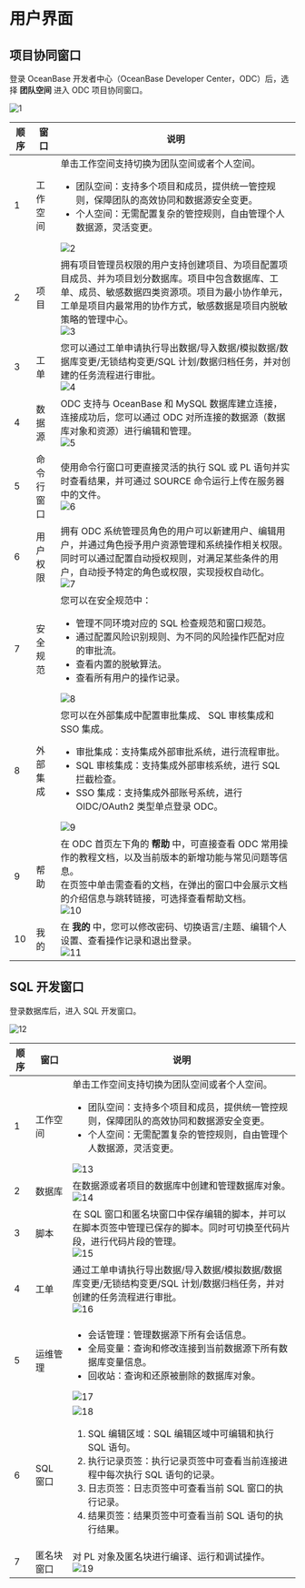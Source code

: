 # 用户界面

## 项目协同窗口

登录 OceanBase 开发者中心（OceanBase Developer Center，ODC）后，选择 **团队空间** 进入 ODC 项目协同窗口。

![1](https://obbusiness-private.oss-cn-shanghai.aliyuncs.com/doc/img/odc/422/200.odc-overview/600.odc-console/1.0.png)

| 顺序 | 窗口 | 说明 |
| ------ | ------ | ------ |
| 1 | 工作空间 |单击工作空间支持切换为团队空间或者个人空间。<ul><li> 团队空间：支持多个项目和成员，提供统一管控规则，保障团队的高效协同和数据源安全变更。</li><li> 个人空间：无需配置复杂的管控规则，自由管理个人数据源，灵活变更。</li></ul>![2](https://obbusiness-private.oss-cn-shanghai.aliyuncs.com/doc/img/odc/422/200.odc-overview/600.odc-console/2.png)|
| 2 | 项目 |拥有项目管理员权限的用户支持创建项目、为项目配置项目成员、并为项目划分数据库。项目中包含数据库、工单、成员、敏感数据四类资源项。项目为最小协作单元，工单是项目内最常用的协作方式，敏感数据是项目内脱敏策略的管理中心。<br>![3](https://obbusiness-private.oss-cn-shanghai.aliyuncs.com/doc/img/odc/422/200.odc-overview/600.odc-console/3.png)|
| 3 | 工单 |您可以通过工单申请执行导出数据/导入数据/模拟数据/数据库变更/无锁结构变更/SQL 计划/数据归档任务，并对创建的任务流程进行审批。<br>![4](https://obbusiness-private.oss-cn-shanghai.aliyuncs.com/doc/img/odc/422/200.odc-overview/600.odc-console/4.png)|
| 4 | 数据源 |ODC 支持与 OceanBase 和 MySQL 数据库建立连接，连接成功后，您可以通过 ODC 对所连接的数据源（数据库对象和资源）进行编辑和管理。<br>![5](https://obbusiness-private.oss-cn-shanghai.aliyuncs.com/doc/img/odc/422/200.odc-overview/600.odc-console/5.png)|
| 5 | 命令行窗口|使用命令行窗口可更直接灵活的执行 SQL 或 PL 语句并实时查看结果，并可通过 SOURCE 命令运行上传在服务器中的文件。<br>![6](https://obbusiness-private.oss-cn-shanghai.aliyuncs.com/doc/img/odc/422/200.odc-overview/600.odc-console/6.png)|
| 6 | 用户权限|拥有 ODC 系统管理员角色的用户可以新建用户、编辑用户，并通过角色授予用户资源管理和系统操作相关权限。同时可以通过配置自动授权规则，对满足某些条件的用户，自动授予特定的角色或权限，实现授权自动化。<br>![7](https://obbusiness-private.oss-cn-shanghai.aliyuncs.com/doc/img/odc/422/200.odc-overview/600.odc-console/7.png)|
| 7 | 安全规范|您可以在安全规范中：<ul><li>管理不同环境对应的 SQL 检查规范和窗口规范。</li><li>通过配置风险识别规则、为不同的风险操作匹配对应的审批流。</li><li>查看内置的脱敏算法。</li><li>查看所有用户的操作记录。</li></ul>![8](https://obbusiness-private.oss-cn-shanghai.aliyuncs.com/doc/img/odc/422/200.odc-overview/600.odc-console/8.png)|
| 8 | 外部集成|您可以在外部集成中配置审批集成、 SQL 审核集成和 SSO 集成。<ul><li>审批集成：支持集成外部审批系统，进行流程审批。</li><li>SQL 审核集成：支持集成外部审核系统，进行 SQL 拦截检查。</li><li>SSO 集成：支持集成外部账号系统，进行 OIDC/OAuth2 类型单点登录 ODC。</li></ul>![9](https://obbusiness-private.oss-cn-shanghai.aliyuncs.com/doc/img/odc/422/200.odc-overview/600.odc-console/9.png)|
| 9 | 帮助|在 ODC 首页左下角的 **帮助** 中，可直接查看 ODC 常用操作的教程文档，以及当前版本的新增功能与常见问题等信息。<br>在页签中单击需查看的文档，在弹出的窗口中会展示文档的介绍信息与跳转链接，可选择查看帮助文档。<br>![10](https://obbusiness-private.oss-cn-shanghai.aliyuncs.com/doc/img/odc/422/200.odc-overview/600.odc-console/10.png)|
| 10 | 我的|在 **我的** 中，您可以修改密码、切换语言/主题、编辑个人设置、查看操作记录和退出登录。<br>![11](https://obbusiness-private.oss-cn-shanghai.aliyuncs.com/doc/img/odc/422/200.odc-overview/600.odc-console/11.png)|

## SQL 开发窗口

登录数据库后，进入 SQL 开发窗口。

![12](https://obbusiness-private.oss-cn-shanghai.aliyuncs.com/doc/img/odc/422/200.odc-overview/600.odc-console/12.png)

| 顺序 | 窗口 | 说明 |
| ------ | ------ | ------ | 
| 1 | 工作空间 |单击工作空间支持切换为团队空间或者个人空间。<ul><li> 团队空间：支持多个项目和成员，提供统一管控规则，保障团队的高效协同和数据源安全变更。</li><li> 个人空间：无需配置复杂的管控规则，自由管理个人数据源，灵活变更。</li></ul>![13](https://obbusiness-private.oss-cn-shanghai.aliyuncs.com/doc/img/odc/422/200.odc-overview/600.odc-console/13.png)|
| 2 | 数据库 |在数据源或者项目的数据库中创建和管理数据库对象。<br>![14](https://obbusiness-private.oss-cn-shanghai.aliyuncs.com/doc/img/odc/422/200.odc-overview/600.odc-console/14.png)|
| 3 | 脚本 |在 SQL 窗口和匿名块窗口中保存编辑的脚本，并可以在脚本页签中管理已保存的脚本。同时可切换至代码片段，进行代码片段的管理。<br>![15](https://obbusiness-private.oss-cn-shanghai.aliyuncs.com/doc/img/odc/422/200.odc-overview/600.odc-console/15.png)|
| 4 | 工单 |通过工单申请执行导出数据/导入数据/模拟数据/数据库变更/无锁结构变更/SQL 计划/数据归档任务，并对创建的任务流程进行审批。<br>![16](https://obbusiness-private.oss-cn-shanghai.aliyuncs.com/doc/img/odc/422/200.odc-overview/600.odc-console/16.png)|
| 5 | 运维管理|<ul><li> 会话管理：管理数据源下所有会话信息。</li><li> 全局变量：查询和修改连接到当前数据源下所有数据库变量信息。</li><li> 回收站：查询和还原被删除的数据库对象。</li></ul>![17](https://obbusiness-private.oss-cn-shanghai.aliyuncs.com/doc/img/odc/422/200.odc-overview/600.odc-console/17.png)|
| 6 | SQL 窗口​|![18](https://obbusiness-private.oss-cn-shanghai.aliyuncs.com/doc/img/odc/422/200.odc-overview/600.odc-console/18.png)<ol><li>SQL 编辑区域：SQL 编辑区域中可编辑和执行 SQL 语句。</li><li>执行记录页签：执行记录页签中可查看当前连接进程中每次执行 SQL 语句的记录。</li><li>日志页签：日志页签中可查看当前 SQL 窗口的执行记录。</li><li>结果页签：结果页签中可查看当前 SQL 语句的执行结果。</li></ul>|
| 7 | 匿名块窗口​|对 PL 对象及匿名块进行编译、运行和调试操作。<br>![19](https://obbusiness-private.oss-cn-shanghai.aliyuncs.com/doc/img/odc/422/200.odc-overview/600.odc-console/19.png)|